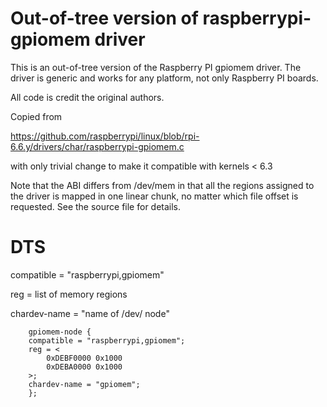 # Out-of-tree version of raspberrypi-gpiomem driver

This is an out-of-tree version of the Raspberry PI gpiomem driver. The driver
is generic and works for any platform, not only Raspberry PI boards.

All code is credit the original authors.

Copied from 

  https://github.com/raspberrypi/linux/blob/rpi-6.6.y/drivers/char/raspberrypi-gpiomem.c

with only trivial change to make it compatible with kernels < 6.3

Note that the ABI differs from /dev/mem in that all the regions assigned
to the driver is mapped in one linear chunk, no matter which file offset
is requested. See the source file for details.

# DTS

compatible = "raspberrypi,gpiomem"

reg = list of memory regions

chardev-name = "name of /dev/ node"

```
    gpiomem-node {
	compatible = "raspberrypi,gpiomem";
	reg = <
		0xDEBF0000 0x1000
		0xDEBA0000 0x1000
	>;
	chardev-name = "gpiomem";
    };
```
